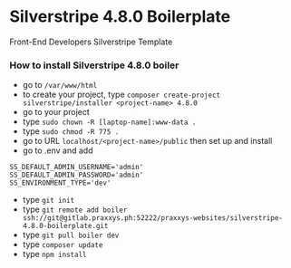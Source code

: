 # Silverstripe 4.8.0 Boilerplate

Front-End Developers Silverstripe Template

### How to install Silverstripe 4.8.0 boiler

- go to `/var/www/html`
- to create your project, type 
  `composer create-project silverstripe/installer <project-name> 4.8.0`
- go to your project
- type `sudo chown -R [laptop-name]:www-data .`
- type `sudo chmod -R 775 .`
- go to URL `localhost/<project-name>/public` then set up and install
- go to .env and add
```
SS_DEFAULT_ADMIN_USERNAME='admin'
SS_DEFAULT_ADMIN_PASSWORD='admin'
SS_ENVIRONMENT_TYPE='dev'
```
- type `git init`
- type `git remote add boiler ssh://git@gitlab.praxxys.ph:52222/praxxys-websites/silverstripe-4.8.0-boilerplate.git`
- type `git pull boiler dev`
- type `composer update`
- type `npm install`